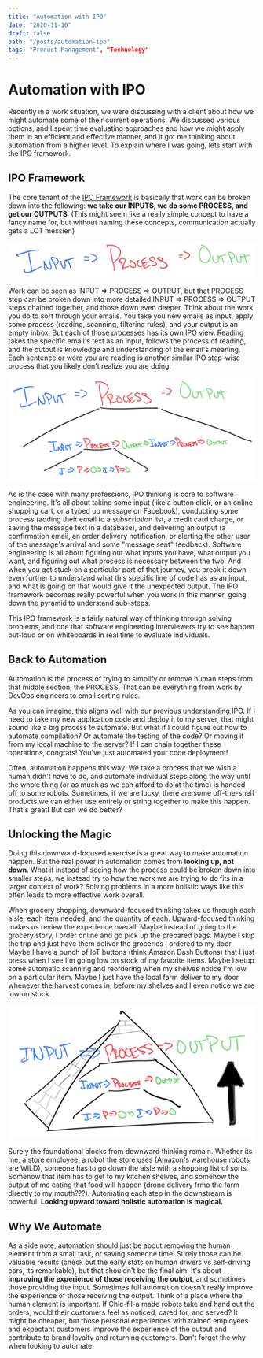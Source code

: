 ```yaml
---
title: "Automation with IPO"
date: "2020-11-10"
draft: false
path: "/posts/automation-ipo"
tags: "Product Management", "Technology"
---
```


# Automation with IPO

Recently in a work situation, we were discussing with a client about how we might automate some of their current operations. We discussed various options, and I spent time evaluating approaches and how we might apply them in an efficient and effective manner, and it got me thinking about automation from a higher level. To explain where I was going, lets start with the IPO framework.

## IPO Framework

The core tenant of the [IPO Framework](https://en.wikipedia.org/wiki/Input–process–output_model_of_teams) is basically that work can be broken down into the following: **we take our INPUTS, we do some PROCESS, and get our OUTPUTS**. (This might seem like a really simple concept to have a fancy name for, but without naming these concepts, communication actually gets a LOT messier.)

![Input arrow Process arrow Output](images/automation-ipo-1.jpeg)

Work can be seen as INPUT => PROCESS => OUTPUT, but that PROCESS step can be broken down into more detailed INPUT => PROCESS => OUTPUT steps chained together, and those down even deeper. Think about the work you do to sort through your emails. You take you new emails as input, apply some process (reading, scanning, filtering rules), and your output is an empty inbox. But each of those processes has its own IPO view. Reading takes the specific email's text as an input, follows the process of reading, and the output is knowledge and understanding of the email's meaning. Each sentence or word you are reading is another similar IPO step-wise process that you likely don't realize you are doing.

![Input arrow Process arrow Output, with the PROCESS portion having its own Input arrow Process arrow Output arrow Input arrow Process arrow Output as a child. One of those Children Processes has another set of children as Input arrow Process arrow Output arrow Input arrow Process arrow Output](images/automation-ipo-2.jpeg)

As is the case with many professions, IPO thinking is core to software engineering. It's all about taking some input (like a button click, or an online shopping cart, or a typed up message on Facebook), conducting some process (adding their email to a subscription list, a credit card charge, or saving the message text in a database), and delivering an output (a confirmation email, an order delivery notification, or alerting the other user of the message's arrival and some "message sent" feedback). Software engineering is all about figuring out what inputs you have, what output you want, and figuring out what process is necessary between the two. And when you get stuck on a particular part of that journey, you break it down even further to understand what this specific line of code has as an input, and what is going on that would give it the unexpected output. The IPO framework becomes really powerful when you work in this manner, going down the pyramid to understand sub-steps.

This IPO framework is a fairly natural way of thinking through solving problems, and one that software engineering interviewers try to see happen out-loud or on whiteboards in real time to evaluate individuals.

## Back to Automation

Automation is the process of trying to simplify or remove human steps from that middle section, the PROCESS. That can be everything from work by DevOps engineers to email sorting rules.

As you can imagine, this aligns well with our previous understanding IPO. If I need to take my new application code and deploy it to my server, that might sound like a big process to automate. But what if I could figure out how to automate compilation? Or automate the testing of the code? Or moving it from my local machine to the server? If I can chain together these operations, congrats! You've just automated your code deployment!

Often, automation happens this way. We take a process that we wish a human didn't have to do, and automate individual steps along the way until the whole thing (or as much as we can afford to do at the time) is handed off to some robots. Sometimes, if we are lucky, there are some off-the-shelf products we can either use entirely or string together to make this happen. That's great! But can we do better?

## Unlocking the Magic

Doing this downward-focused exercise is a great way to make automation happen. But the real power in automation comes from **looking up, not down**. What if instead of seeing how the process could be broken down into smaller steps, we instead try to how the work we are trying to do fits in a larger context of work? Solving problems in a more holistic ways like this often leads to more effective work overall.

When grocery shopping, downward-focused thinking takes us through each aisle, each item needed, and the quantity of each. Upward-focused thinking makes us review the experience overall. Maybe instead of going to the grocery story, I order online and go pick up the prepared bags. Maybe I skip the trip and just have them deliver the groceries I ordered to my door. Maybe I have a bunch of IoT buttons (think Amazon Dash Buttons) that I just press when I see I'm going low on stock of my favorite items. Maybe I setup some automatic scanning and reordering when my shelves notice I'm low on a particular item. Maybe I just have the local farm deliver to my door whenever the harvest comes in, before my shelves and I even notice we are low on stock.

![Input arrow Process arrow Output inside a pyramid, with the larger portion on the bottom representing various IPO portions chained horiztonally as children of the larger ones above](images/automation-ipo-3.jpeg)

Surely the foundational blocks from downward thinking remain. Whether its me, a store employee, a robot the store uses (Amazon's warehouse robots are WILD), someone has to go down the aisle with a shopping list of sorts. Somehow that item has to get to my kitchen shelves, and somehow the output of me eating that food will happen (drone delivery frmo the farm directly to my mouth???). Automating each step in the downstream is powerful. **Looking upward toward holistic automation is magical.**

## Why We Automate

As a side note, automation should just be about removing the human element from a small task, or saving someone time. Surely those can be valuable results (check out the early stats on human drivers vs self-driving cars, its remarkable), but that shouldn't be the final aim. It's about **improving the experience of those receiving the output**, and sometimes those providing the input. Sometimes full automation doesn't really improve the experience of those receiving the output. Think of a place where the human element is important. If Chic-fil-a made robots take and hand out the orders, would their customers feel as noticed, cared for, and served? It might be cheaper, but those personal experiences with trained employees and expectant customers improve the experience of the output and contribute to brand loyalty and returning customers. Don't forget the why when looking to automate.
